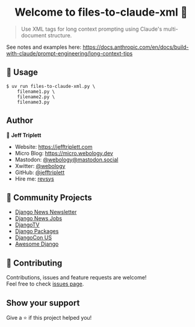 <h1 align="center">Welcome to files-to-claude-xml 👋</h1>

> Use XML tags for long context prompting using Claude's multi-document structure.

See notes and examples here: https://docs.anthropic.com/en/docs/build-with-claude/prompt-engineering/long-context-tips

## :rocket: Usage

```shell
$ uv run files-to-claude-xml.py \
    filename1.py \
    filename2.py \
    filename3.py
```

## Author

👤 **Jeff Triplett**

* Website: https://jefftriplett.com
* Micro Blog: https://micro.webology.dev
* Mastodon: [@webology@mastodon.social](https://mastodon.social/@webology)
* Xwitter: [@webology](https://twitter.com/webology)
* GitHub: [@jefftriplett](https://github.com/jefftriplett)
* Hire me: [revsys](https://www.revsys.com)

## 🌟 Community Projects

* [Django News Newsletter](https://django-news.com)
* [Django News Jobs](https://jobs.django-news.com)
* [DjangoTV](https://djangotv.com)
* [Django Packages](https://djangopackages.org)
* [DjangoCon US](https://djangocon.us)
* [Awesome Django](https://awesomedjango.org)

## 🤝 Contributing

Contributions, issues and feature requests are welcome!<br />Feel free to check [issues page](https://github.com/jefftriplett/files-to-claude-xml/issues).

## Show your support

Give a ⭐️ if this project helped you!
